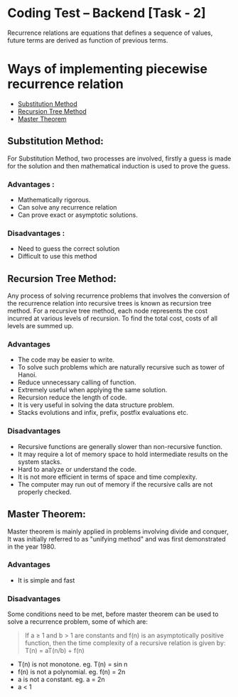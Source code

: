 # Coding Test – Backend [Task - 2]
Recurrence relations are equations that defines a sequence of values, future terms are derived as function of previous terms.


# Ways of implementing piecewise recurrence relation
- [Substitution Method](#substitution-method)
- [Recursion Tree Method](#recursion-tree-method)
- [Master Theorem](#master-theorem)

## Substitution Method:
For Substitution Method, two processes are involved, firstly a guess is made for the solution and then mathematical induction is used to prove the guess.

### Advantages :
- Mathematically rigorous.
- Can solve any recurrence relation
- Can prove exact or asymptotic solutions.

### Disadvantages :
- Need to guess the correct solution
- Difficult to use this method

## Recursion Tree Method:
Any process of solving recurrence problems that involves the conversion of the recurrence relation into recursive trees is known as recursion tree method. For a recursive tree method, each node represents the cost incurred at various levels of recursion. To find the total cost, costs of all levels are summed up.

### Advantages
- The code may be easier to write.
- To solve such problems which are naturally recursive such as tower of Hanoi.
- Reduce unnecessary calling of function.
- Extremely useful when applying the same solution.
- Recursion reduce the length of code.
- It is very useful in solving the data structure problem.
- Stacks evolutions and infix, prefix, postfix evaluations etc.

### Disadvantages
- Recursive functions are generally slower than non-recursive function.
- It may require a lot of memory space to hold intermediate results on the system stacks.
- Hard to analyze or understand the code.
- It is not more efficient in terms of space and time complexity.
- The computer may run out of memory if the recursive calls are not properly checked.

## Master Theorem:
Master theorem is mainly applied in problems involving divide and conquer, It was initially referred to as "unifying method" and was first demonstrated in the year 1980.

### Advantages
- It is simple and fast
### Disadvantages
Some conditions need to be met, before master theorem can be used to solve a recurrence problem, some of which are:
> If a ≥ 1 and b > 1 are constants and f(n) is an asymptotically positive function, then the time complexity of a recursive relation is given by:
> T(n) = aT(n/b) + f(n)

- T(n) is not monotone. eg. T(n) = sin n
- f(n) is not a polynomial. eg. f(n) = 2n
- a is not a constant. eg. a = 2n
- a < 1